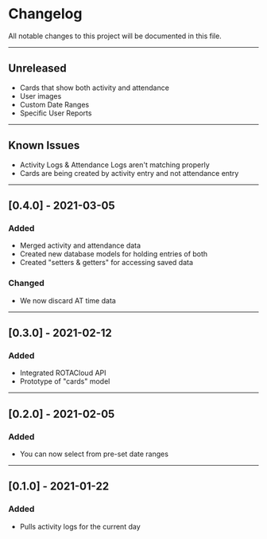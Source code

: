 # Changelog

All notable changes to this project will be documented in this file.

--- 

## Unreleased
- Cards that show both activity and attendance
- User images
- Custom Date Ranges
- Specific User Reports

---

## Known Issues
- Activity Logs & Attendance Logs aren't matching properly
- Cards are being created by activity entry and not attendance entry

---

## [0.4.0] - 2021-03-05
### Added
- Merged activity and attendance data
- Created new database models for holding entries of both
- Created "setters & getters" for accessing saved data

### Changed
- We now discard AT time data

---

## [0.3.0] - 2021-02-12
### Added
- Integrated ROTACloud API
- Prototype of "cards" model

---

## [0.2.0] - 2021-02-05
### Added
- You can now select from pre-set date ranges

---

## [0.1.0] - 2021-01-22
### Added
- Pulls activity logs for the current day